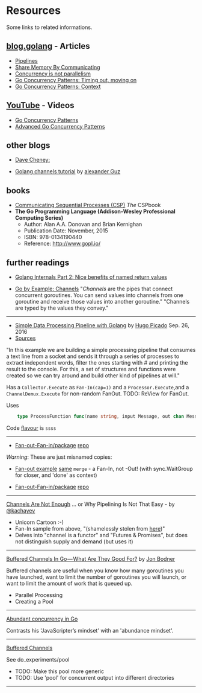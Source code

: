 # Resources
Some links to related informations.

## [blog.golang](https://blog.golang.org/) - Articles
- [Pipelines](https://blog.golang.org/pipelines)
- [Share Memory By Communicating](https://blog.golang.org/share-memory-by-communicating)
- [Concurrency is not parallelism](http://blog.golang.org/concurrency-is-not-parallelism)
- [Go Concurrency Patterns: Timing out, moving on](https://blog.golang.org/go-concurrency-patterns-timing-out-and)
- [Go Concurrency Patterns: Context](https://blog.golang.org/context)

## [YouTube](http://www.youtube.com/) - Videos
- [Go Concurrency Patterns](http://www.youtube.com/watch?v=f6kdp27TYZs)
- [Advanced Go Concurrency Patterns](http://www.youtube.com/watch?v=QDDwwePbDtw)

## other blogs
- [Dave Cheney: ](https://dave.cheney.net/resources-for-new-go-programmers)

- [Golang channels tutorial](http://guzalexander.com/2013/12/06/golang-channels-tutorial.html) by [alexander Guz](http://guzalexander.com/)

## books
- [Communicating Sequential Processes (CSP)](http://www.usingcsp.com/cspbook.pdf) *The* CSPbook
- **The Go Programming Language (Addison-Wesley Professional Computing Series)**
    * Author: Alan A.A. Donovan and Brian Kernighan
    * Publication Date: November, 2015
    * ISBN: 978-0134190440
    * Reference: http://www.gopl.io/

## further readings
- [Golang Internals Part 2: Nice benefits of named return values](https://blog.minio.io/golang-internals-part-2-nice-benefits-of-named-return-values-1e95305c8687)

- [Go by Example: Channels](https://gobyexample.com/channels)
  "*Channels* are the pipes that connect concurrent goroutines. You can send values into channels from one goroutine and receive those values into another goroutine."
  "Channels are typed by the values they convey."

---
- [Simple Data Processing Pipeline with Golang](https://www.hugopicado.com/2016/09/26/simple-data-processing-pipeline-with-golang.html) by [Hugo Picado](https://www.hugopicado.com/) Sep. 26, 2016
- [Sources](https://github.com/picadoh/gostreamer)

"In this example we are building a simple processing pipeline that consumes a text line from a socket and sends it through a series of processes to extract independent words, filter the ones starting with # and printing the result to the console. For this, a set of structures and functions were created so we can try around and build other kind of pipelines at will."

Has a `Collector.Execute` as `Fan-In(cap=1)` and a `Processor.Execute`,and a `ChannelDemux.Execute` for non-random FanOut. TODO: ReView for FanOut.

Uses
```go 
	type ProcessFunction func(name string, input Message, out chan Message) 
```

Code [flavour](chan/flavour.md) is `ssss`

---
- [Fan-out-Fan-in/package](https://go.hotlibs.com/github.com/QuentinPerez/go-stuff/channel/Fan-out-Fan-in/package)
  [repo](github.com/QuentinPerez/go-stuff/channel/Fan-out-Fan-in)

*Warning*: These are just misnamed copies:
- [Fan-out example](https://gist.github.com/mchirico/df9fad3e7a5ea0c4527a)
  [same](https://www.snip2code.com/Snippet/1043022/Go-(Golang)-Fan-out-example/)
  `merge` - a Fan-In, not -Out! (with sync.WaitGroup for closer, and 'done' as context)

- [Fan-out-Fan-in/package](https://go.hotlibs.com/github.com/QuentinPerez/go-stuff/channel/Fan-out-Fan-in/package)
  [repo](github.com/QuentinPerez/go-stuff/channel/Fan-out-Fan-in)

---
[Channels Are Not Enough](https://gist.github.com/kachayev/21e7fe149bc5ae0bd878) ... or Why Pipelining Is Not That Easy -
by [@kachayev](https://twitter.com/kachayev)
- Unicorn Cartoon :-)
- Fan-In sample from above, "(shamelessly stolen from [here](http://blog.golang.org/pipelines))" 
- Delves into "channel is a functor" and "Futures & Promises", but does not distinguish supply and demand (but uses it)

---
[Buffered Channels In Go — What Are They Good For?](https://medium.com/capital-one-developers/buffered-channels-in-go-what-are-they-good-for-43703871828) by [Jon Bodner](https://medium.com/@jon_43067)

Buffered channels are useful when you know how many goroutines you have launched, want to limit the number of goroutines you will launch, or want to limit the amount of work that is queued up.

- Parallel Processing
- Creating a Pool

---
[Abundant concurrency in Go](https://hunterloftis.github.io/2017/07/14/abundant-concurrency/)

Contrasts his 'JavaScripter’s mindset' with an 'abundance mindset'. 

---
[Buffered Channels](https://medium.com/capital-one-developers/buffered-channels-in-go-what-are-they-good-for-43703871828)

See do_experiments/pool
- TODO: Make this pool more generic
- TODO: Use 'pool' for concurrent output into different directories

---
